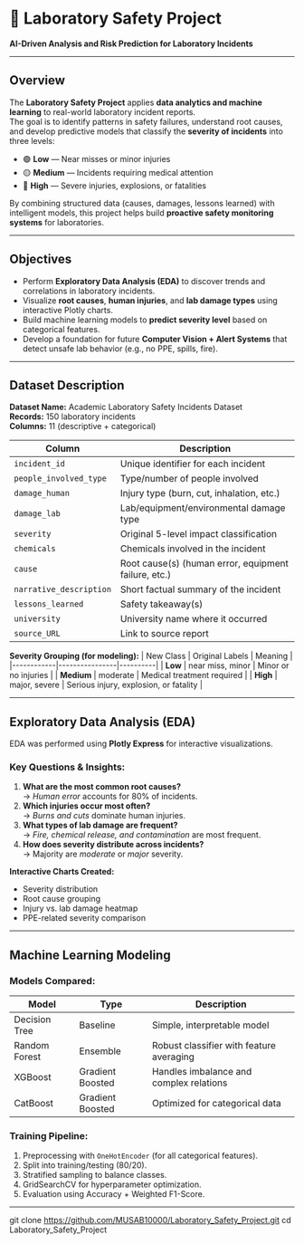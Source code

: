 # 🧪 Laboratory Safety Project  
**AI-Driven Analysis and Risk Prediction for Laboratory Incidents**

---

## Overview
The **Laboratory Safety Project** applies **data analytics and machine learning** to real-world laboratory incident reports.  
The goal is to identify patterns in safety failures, understand root causes, and develop predictive models that classify the **severity of incidents** into three levels:
- 🟢 **Low** — Near misses or minor injuries  
- 🟡 **Medium** — Incidents requiring medical attention  
- 🔴 **High** — Severe injuries, explosions, or fatalities  

By combining structured data (causes, damages, lessons learned) with intelligent models, this project helps build **proactive safety monitoring systems** for laboratories.

---

## Objectives
- Perform **Exploratory Data Analysis (EDA)** to discover trends and correlations in laboratory incidents.  
- Visualize **root causes**, **human injuries**, and **lab damage types** using interactive Plotly charts.  
- Build machine learning models to **predict severity level** based on categorical features.  
- Develop a foundation for future **Computer Vision + Alert Systems** that detect unsafe lab behavior (e.g., no PPE, spills, fire).

---

## Dataset Description
**Dataset Name:** Academic Laboratory Safety Incidents Dataset  
**Records:** 150 laboratory incidents  
**Columns:** 11 (descriptive + categorical)  

| Column | Description |
|---------|-------------|
| `incident_id` | Unique identifier for each incident |
| `people_involved_type` | Type/number of people involved |
| `damage_human` | Injury type (burn, cut, inhalation, etc.) |
| `damage_lab` | Lab/equipment/environmental damage type |
| `severity` | Original 5-level impact classification |
| `chemicals` | Chemicals involved in the incident |
| `cause` | Root cause(s) (human error, equipment failure, etc.) |
| `narrative_description` | Short factual summary of the incident |
| `lessons_learned` | Safety takeaway(s) |
| `university` | University name where it occurred |
| `source_URL` | Link to source report |

**Severity Grouping (for modeling):**
| New Class | Original Labels | Meaning |
|------------|----------------|----------|
| **Low** | near miss, minor | Minor or no injuries |
| **Medium** | moderate | Medical treatment required |
| **High** | major, severe | Serious injury, explosion, or fatality |

---

## Exploratory Data Analysis (EDA)
EDA was performed using **Plotly Express** for interactive visualizations.

### Key Questions & Insights:
1. **What are the most common root causes?**  
   → *Human error* accounts for 80% of incidents.  
2. **Which injuries occur most often?**  
   → *Burns and cuts* dominate human injuries.  
3. **What types of lab damage are frequent?**  
   → *Fire, chemical release, and contamination* are most frequent.  
4. **How does severity distribute across incidents?**  
   → Majority are *moderate* or *major* severity.

 **Interactive Charts Created:**
- Severity distribution  
- Root cause grouping  
- Injury vs. lab damage heatmap  
- PPE-related severity comparison  

---

## Machine Learning Modeling

### Models Compared:
| Model | Type | Description |
|--------|------|-------------|
| Decision Tree | Baseline | Simple, interpretable model |
| Random Forest | Ensemble | Robust classifier with feature averaging |
| XGBoost | Gradient Boosted | Handles imbalance and complex relations |
| CatBoost | Gradient Boosted | Optimized for categorical data |

### Training Pipeline:
1. Preprocessing with `OneHotEncoder` (for all categorical features).  
2. Split into training/testing (80/20).  
3. Stratified sampling to balance classes.  
4. GridSearchCV for hyperparameter optimization.  
5. Evaluation using Accuracy + Weighted F1-Score.

---




git clone https://github.com/MUSAB10000/Laboratory_Safety_Project.git
cd Laboratory_Safety_Project
